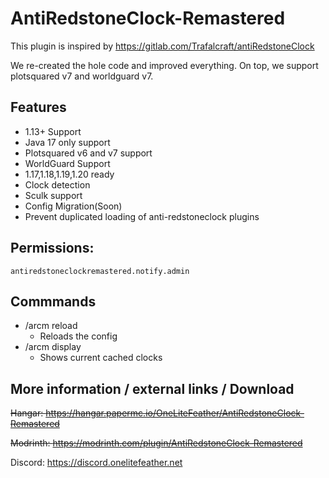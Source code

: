 # AntiRedstoneClock-Remastered
This plugin is inspired by https://gitlab.com/Trafalcraft/antiRedstoneClock 

We re-created the hole code and improved everything. On top, we support plotsquared v7 and worldguard v7.

## Features
- 1.13+ Support
- Java 17 only support
- Plotsquared v6 and v7 support
- WorldGuard Support
- 1.17,1.18,1.19,1.20 ready
- Clock detection
- Sculk support
- Config Migration(Soon)
- Prevent duplicated loading of anti-redstoneclock plugins

## Permissions:
```
antiredstoneclockremastered.notify.admin
```

## Commmands
- /arcm reload
  - Reloads the config
- /arcm display
  - Shows current cached clocks

## More information / external links / Download
~~Hangar: https://hangar.papermc.io/OneLiteFeather/AntiRedstoneClock-Remastered~~

~~Modrinth: https://modrinth.com/plugin/AntiRedstoneClock-Remastered~~

Discord: https://discord.onelitefeather.net